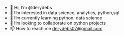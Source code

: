 - 👋 Hi, I’m @derydebs
- 👀 I’m interested in data science, analytics, python,sql
- 🌱 I’m currently learning python, data science
- 💞️ I’m looking to collaborate on python projects
- 📫 How to reach me derydebs07@gmail.com

<!---
derydebs/derydebs is a ✨ special ✨ repository because its `README.md` (this file) appears on your GitHub profile.
You can click the Preview link to take a look at your changes.
--->
